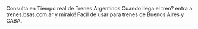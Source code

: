 Consulta en Tiempo real de Trenes Argentinos
Cuando llega el tren?
entra a trenes.bsas.com.ar y miralo!
Facil de usar para trenes de Buenos Aires y CABA.
